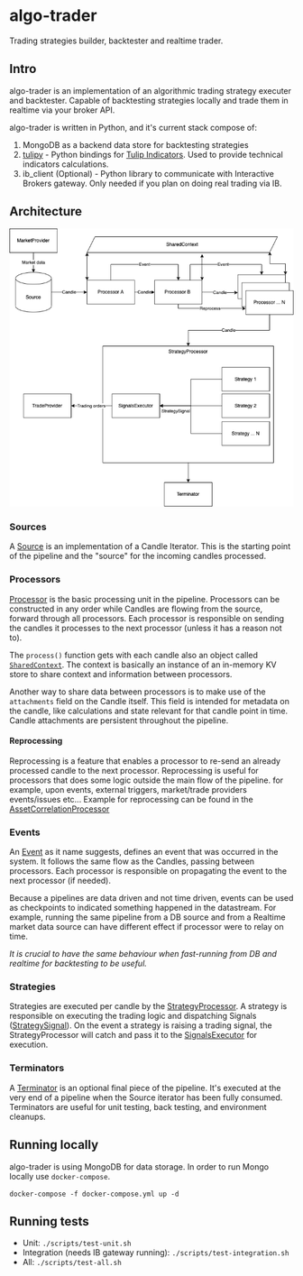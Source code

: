 # algo-trader 
Trading strategies builder, backtester and realtime trader.

## Intro
algo-trader is an implementation of an algorithmic trading strategy executer and backtester.
Capable of backtesting strategies locally and trade them in realtime via your broker API.

algo-trader is written in Python, and it's current stack compose of:
1. MongoDB as a backend data store for backtesting strategies
2. [tulipy](https://github.com/jesse-ai/tulipy) - Python bindings for [Tulip Indicators](https://tulipindicators.org/). Used to provide technical indicators calculations.
3. ib_client (Optional) - Python library to communicate with Interactive Brokers gateway. Only needed if you plan on doing real trading via IB.  

## Architecture

![System design](design/diagram.png)

### Sources
A [Source](src/pipeline/source.py) is an implementation of a Candle Iterator. This is the starting point of the pipeline and the "source" for the incoming candles processed.
 
### Processors
[Processor](src/pipeline/processor.py) is the basic processing unit in the pipeline. Processors can be constructed in any order while Candles are flowing from the source, forward through all processors. 
Each processor is responsible on sending the candles it processes to the next processor (unless it has a reason not to).

The `process()` function gets with each candle also an object called [`SharedContext`](src/pipeline/shared_context.py). 
The context is basically an instance of an in-memory KV store to share context and information between processors. 

Another way to share data between processors is to make use of the `attachments` field on the Candle itself. 
This field is intended for metadata on the candle, like calculations and state relevant for that candle point in time. Candle attachments are persistent throughout the pipeline.

#### Reprocessing
Reprocessing is a feature that enables a processor to re-send an already processed candle to the next processor. 
Reprocessing is useful for processors that does some logic outside the main flow of the pipeline. for example, upon events, external triggers, market/trade providers events/issues etc...
Example for reprocessing can be found in the [AssetCorrelationProcessor](src/pipeline/processors/assets_correlation.py)

### Events
An [Event](src/entities/event.py) as it name suggests, defines an event that was occurred in the system. 
It follows the same flow as the Candles, passing between processors. Each processor is responsible on propagating the event to the next processor (if needed).

Because a pipelines are data driven and not time driven, events can be used as checkpoints to indicated something happened in the datastream. 
For example, running the same pipeline from a DB source and from a Realtime market data source can have different effect if processor were to relay on time.

_It is crucial to have the same behaviour when fast-running from DB and realtime for backtesting to be useful._

### Strategies
Strategies are executed per candle by the [StrategyProcessor](src/pipeline/processors/strategy.py).
A strategy is responsible on executing the trading logic and dispatching Signals ([StrategySignal](src/entities/strategy_signal.py)). 
On the event a strategy is raising a trading signal, the StrategyProcessor will catch and pass it to the [SignalsExecutor](src/trade/signals_executor.py) for execution.  

### Terminators
A [Terminator](src/pipeline/terminator.py) is an optional final piece of the pipeline. It's executed at the very end of a pipeline when the Source iterator has been fully consumed.
Terminators are useful for unit testing, back testing, and environment cleanups. 


## Running locally
algo-trader is using MongoDB for data storage. In order to run Mongo locally use `docker-compose`.
```shell
docker-compose -f docker-compose.yml up -d
```

## Running tests
* Unit: `./scripts/test-unit.sh`
* Integration (needs IB gateway running): `./scripts/test-integration.sh`
* All: `./scripts/test-all.sh`

